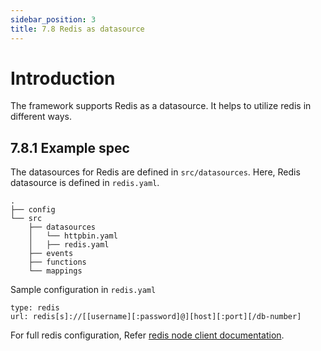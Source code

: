 ```yaml
---
sidebar_position: 3
title: 7.8 Redis as datasource
---
```


# Introduction
The framework supports Redis as a datasource. It helps to utilize redis in different ways.

## 7.8.1 Example spec
The datasources for Redis are defined in `src/datasources`. Here, Redis datasource is defined in `redis.yaml`.

```
.
├── config
└── src
    ├── datasources
    │   └── httpbin.yaml
    │   ├── redis.yaml
    ├── events
    ├── functions
    └── mappings
```

Sample configuration in `redis.yaml`
```
type: redis
url: redis[s]://[[username][:password]@][host][:port][/db-number]
```

For full redis configuration, Refer [redis node client documentation](https://github.com/redis/node-redis/blob/master/docs/client-configuration.md).
